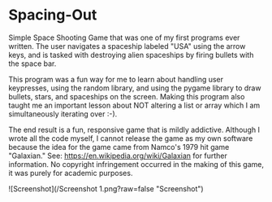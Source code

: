 # Spacing-Out
Simple Space Shooting Game that was one of my first programs ever written. The user navigates a spaceship labeled "USA" using the arrow keys, and is tasked with destroying alien spaceships by firing bullets with the space bar.

This program was a fun way for me to learn about handling user keypresses, using the random library, and using the pygame library to draw bullets, stars, and spaceships on the screen. Making this program also taught me an important lesson about NOT altering a list or array which I am simultaneously iterating over :-).

The end result is a fun, responsive game that is mildly addictive. Although I wrote all the code myself, I cannot release the game as my own software because the idea for the game came from Namco's 1979 hit game "Galaxian." See: https://en.wikipedia.org/wiki/Galaxian for further information. No copyright infringement occurred in the making of this game, it was purely for academic purposes.

![Screenshot](/Screenshot 1.png?raw=false "Screenshot")
